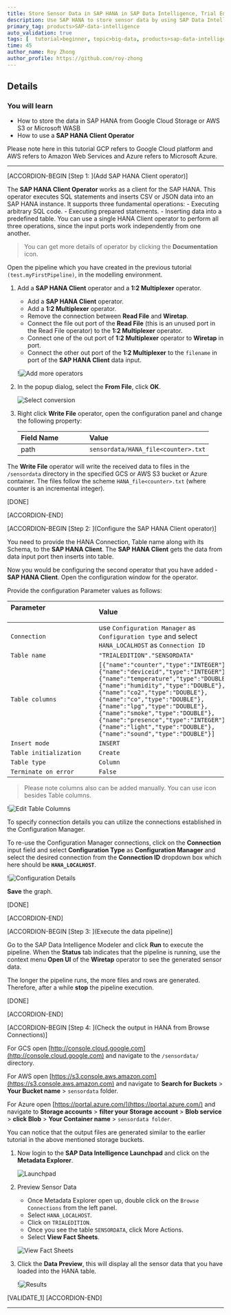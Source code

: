 ```yaml
---
title: Store Sensor Data in SAP HANA in SAP Data Intelligence, Trial Edition
description: Use SAP HANA to store sensor data by using SAP Data Intelligence, Trial Edition.
primary_tag: products>SAP-data-intelligence
auto_validation: true
tags: [  tutorial>beginner, topic>big-data, products>sap-data-intelligence ]
time: 45
author_name: Roy Zhong
author_profile: https://github.com/roy-zhong
---
```


## Details
### You will learn  
- How to store the data in SAP HANA from Google Cloud Storage or AWS S3 or Microsoft WASB
- How to use a **SAP HANA Client Operator**

Please note here in this tutorial GCP refers to Google Cloud platform and AWS refers to Amazon Web Services and Azure refers to Microsoft Azure.

---

[ACCORDION-BEGIN [Step 1: ](Add SAP HANA Client operator)]

The  **SAP HANA Client Operator** works as a client for the SAP HANA. This operator executes SQL statements and inserts CSV or JSON data into an SAP HANA instance. It supports three fundamental operations:
    - Executing arbitrary SQL code.
    - Executing prepared statements.
    - Inserting data into a predefined table.
You can use a single HANA Client operator to perform all three operations, since the input ports work independently from one another.

>You can get more details of operator by clicking the **Documentation** icon.

Open the pipeline which you have created in the previous tutorial `(test.myFirstPipeline)`, in the modelling environment.

1. Add a **SAP HANA Client** operator and a **1:2 Multiplexer** operator.
    - Add a **SAP HANA Client** operator.
    - Add a **1:2 Multiplexer** operator.
    - Remove the connection between **Read File** and **Wiretap**.
    - Connect the file out port of the **Read File** (this is an unused port in the Read File operator) to the **1:2 Multiplexer** operator.
    - Connect one of the out port of **1:2 Multiplexer** operator to **Wiretap** in port.
    - Connect the other out port of the **1:2 Multiplexer** to the `filename` in port of the **SAP HANA Client** data input.

    !![Add more operators](datahub-trial-v2-pipelines-part04-1_updated.png)

2. In the popup dialog, select the **From File**, click **OK**.

    ![Select conversion](datahub-trial-v2-pipelines-part04-9.png)

3. Right click **Write File** operator, open the configuration panel and change the following property:

    |  Field Name&nbsp;&nbsp;&nbsp;&nbsp;&nbsp;&nbsp;&nbsp;&nbsp;&nbsp;&nbsp;&nbsp;&nbsp;&nbsp;     | Value
    |  :------------- | :-------------
    | path  | `sensordata/HANA_file<counter>.txt`

The **Write File** operator will write the received data to files in the `/sensordata` directory in the specified GCS or AWS S3 bucket or Azure container. The files follow the scheme `HANA_file<counter>.txt` (where counter is an incremental integer).

[DONE]

[ACCORDION-END]

[ACCORDION-BEGIN [Step 2: ](Configure the SAP HANA Client operator)]

You need to provide the HANA Connection, Table name along with its Schema, to the **SAP HANA Client**. The **SAP HANA Client** gets the data from data input port then inserts into table.

Now you would be configuring the second operator that you have added - **SAP HANA Client**. Open the configuration window for the operator.

Provide the configuration Parameter values as follows:

| Parameter &nbsp;&nbsp;&nbsp;&nbsp;&nbsp;&nbsp;&nbsp;&nbsp;&nbsp;&nbsp;&nbsp;&nbsp;&nbsp;&nbsp;&nbsp;&nbsp;&nbsp;&nbsp;&nbsp;&nbsp;&nbsp;&nbsp;&nbsp;&nbsp;&nbsp;&nbsp;&nbsp;&nbsp;&nbsp;&nbsp;&nbsp;&nbsp;&nbsp;&nbsp;&nbsp;&nbsp;&nbsp;&nbsp;&nbsp;&nbsp;&nbsp;&nbsp;&nbsp;&nbsp;                          | Value                                                                                       |
| :------------------------------ | :------------------------------------------------------------------------------------------- |
| `Connection` | use `Configuration Manager` as `Configuration type` and select `HANA_LOCALHOST` as `Connection ID`|
| `Table name`| `"TRIALEDITION"."SENSORDATA"`|
| `Table columns`| `[{"name":"counter","type":"INTEGER"},{"name":"deviceid","type":"INTEGER"},{"name":"temperature","type":"DOUBLE"},{"name":"humidity","type":"DOUBLE"},{"name":"co2","type":"DOUBLE"},{"name":"co","type":"DOUBLE"},{"name":"lpg","type":"DOUBLE"},{"name":"smoke","type":"DOUBLE"},{"name":"presence","type":"INTEGER"},{"name":"light","type":"DOUBLE"},{"name":"sound","type":"DOUBLE"}]`
| `Insert mode` | `INSERT`|
| `Table initialization` | `Create`|
| `Table type` | `Column`|
| `Terminate on error` | `False`|

>Please note columns also can be added manually. You can use icon besides Table columns.

!![Edit Table Columns](datahub-trial-v2-pipelines-part04-4.png)

To specify connection details you can utilize the connections established in the Configuration Manager.

To re-use the Configuration Manager connections, click on the **Connection** input field and select **Configuration Type** as **Configuration Manager** and select the desired connection from the **Connection ID** dropdown box which here should be **`HANA_LOCALHOST`**.

!![Configuration Details](datahub-trial-v2-pipelines-part04-6.png)

 **Save** the graph.

[DONE]

[ACCORDION-END]

[ACCORDION-BEGIN [Step 3: ](Execute the data pipeline)]

Go to the SAP Data Intelligence Modeler and click **Run** to execute the pipeline. When the **Status** tab indicates that the pipeline is running, use the context menu **Open UI** of the **Wiretap** operator to see the generated sensor data.

The longer the pipeline runs, the more files and rows are generated. Therefore, after a while **stop** the pipeline execution.

[DONE]

[ACCORDION-END]

[ACCORDION-BEGIN [Step 4: ](Check the output in HANA from Browse Connections)]

For GCS open [http://console.cloud.google.com](http://console.cloud.google.com) and navigate to the `/sensordata/` directory.

For AWS open [https://s3.console.aws.amazon.com](https://s3.console.aws.amazon.com) and navigate to **Search for Buckets** > **Your Bucket name** > `sensordata` folder.

For Azure open [https://portal.azure.com/](https://portal.azure.com/) and navigate to **Storage accounts** > **filter your Storage account** > **Blob service** > **click Blob** > **Your Container name** > `sensordata folder`.

You can notice that the output files are generated similar to the earlier tutorial in the above mentioned storage buckets.

1. Now login to the **SAP Data Intelligence Launchpad** and click on the **Metadata Explorer**.

    ![Launchpad](datahub-trial-v2-pipelines-part04-3.png)

2. Preview Sensor Data
    - Once Metadata Explorer open up, double click on the `Browse Connections` from the left panel.
    - Select `HANA_LOCALHOST`.
    - Click on `TRIALEDITION`.
    - Once you see the table `SENSORDATA`, click More Actions.
    - Select **View Fact Sheets**.

    ![View Fact Sheets](datahub-trial-v2-pipelines-part04-10.png)

3. Click the **Data Preview**, this will display all the sensor data that you have loaded into the HANA table.

    !![Results](datahub-trial-v2-pipelines-part04-5.png)

[VALIDATE_1]
[ACCORDION-END]

---
